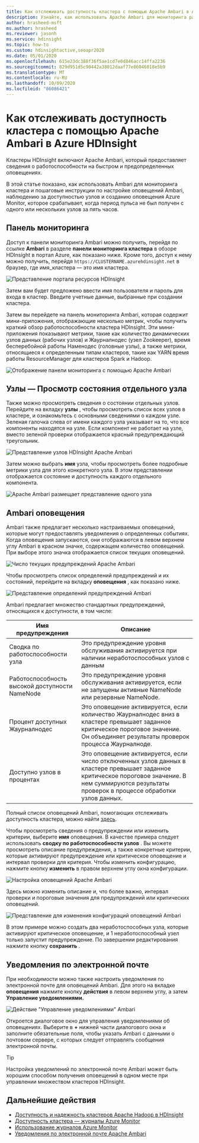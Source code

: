 ```yaml
---
title: Как отслеживать доступность кластера с помощью Apache Ambari в Azure HDInsight
description: Узнайте, как использовать Apache Ambari для мониторинга работоспособности и доступности кластера.
author: hrasheed-msft
ms.author: hrasheed
ms.reviewer: jasonh
ms.service: hdinsight
ms.topic: how-to
ms.custom: hdinsightactive,seoapr2020
ms.date: 05/01/2020
ms.openlocfilehash: 615e23dc388f36f5ae1cd7e0d846acc14ffa2236
ms.sourcegitcommit: 829d951d5c90442a38012daaf77e86046018e5b9
ms.translationtype: MT
ms.contentlocale: ru-RU
ms.lasthandoff: 10/09/2020
ms.locfileid: "86086421"
---
```

# <a name="how-to-monitor-cluster-availability-with-apache-ambari-in-azure-hdinsight"></a>Как отслеживать доступность кластера с помощью Apache Ambari в Azure HDInsight

Кластеры HDInsight включают Apache Ambari, который предоставляет сведения о работоспособности на быстром и предопределенных оповещениях.

В этой статье показано, как использовать Ambari для мониторинга кластера и пошаговые инструкции по настройке оповещений Ambari, наблюдению за доступностью узлов и созданию оповещения Azure Monitor, которое срабатывает, когда период пульса не был получен с одного или нескольких узлов за пять часов.

## <a name="dashboard"></a>Панель мониторинга

Доступ к панели мониторинга Ambari можно получить, перейдя по ссылке **Ambari** в разделе **панели мониторинга кластера** в обзоре HDInsight в портал Azure, как показано ниже. Кроме того, доступ к нему можно получить, перейдя `https://CLUSTERNAME.azurehdinsight.net` в браузер, где имя_кластера — это имя кластера.

![Представление портала ресурсов HDInsight](media/hdinsight-cluster-availability/azure-portal-dashboard-ambari.png)

Затем вам будет предложено ввести имя пользователя и пароль для входа в кластер. Введите учетные данные, выбранные при создании кластера.

Затем вы перейдете на панель мониторинга Ambari, которая содержит мини-приложения, отображающие несколько метрик, чтобы получить краткий обзор работоспособности кластера HDInsight. Эти мини-приложения показывают метрики, такие как количество динамических узлов данных (рабочих узлов) и Жаурналнодес (узел Zookeeper), время бесперебойной работы Наменодес (головные узлы), а также метрики, относящиеся к определенным типам кластеров, такие как YARN время работы ResourceManager для кластеров Spark и Hadoop.

![Отображение панели мониторинга с помощью Apache Ambari](media/hdinsight-cluster-availability/apache-ambari-dashboard.png)

## <a name="hosts--view-individual-node-status"></a>Узлы — Просмотр состояния отдельного узла

Также можно просмотреть сведения о состоянии отдельных узлов. Перейдите на вкладку **узлы** , чтобы просмотреть список всех узлов в кластере, и ознакомьтесь с основными сведениями о каждом узле. Зеленая галочка слева от имени каждого узла указывает на то, что все компоненты находятся на узле. Если компонент не работает на узле, вместо зеленой проверки отображается красный предупреждающий треугольник.

![Представление узлов HDInsight Apache Ambari](media/hdinsight-cluster-availability/apache-ambari-hosts1.png)

Затем можно выбрать **имя** узла, чтобы просмотреть более подробные метрики узла для этого конкретного узла. В этом представлении отображается состояние и доступность каждого отдельного компонента.

![Apache Ambari размещает представление одного узла](media/hdinsight-cluster-availability/apache-ambari-hosts-node.png)

## <a name="ambari-alerts"></a>Ambari оповещения

Ambari также предлагает несколько настраиваемых оповещений, которые могут предоставлять уведомления о определенных событиях. Когда оповещения запускаются, они отображаются в левом верхнем углу Ambari в красном значке, содержащем количество оповещений. При выборе этого значка отображается список текущих оповещений.

![Число текущих предупреждений Apache Ambari](media/hdinsight-cluster-availability/apache-ambari-alerts.png)

Чтобы просмотреть список определений предупреждений и их состояний, перейдите на вкладку **оповещения** , как показано ниже.

![Представление определений предупреждений Ambari](media/hdinsight-cluster-availability/ambari-alerts-definitions.png)

Ambari предлагает множество стандартных предупреждений, относящихся к доступности, в том числе:

| Имя предупреждения                        | Описание   |
|---|---|
| Сводка по работоспособности узла           | Это предупреждение уровня обслуживания активируется при наличии неработоспособных узлов с данным|
| Работоспособность высокой доступности NameNode | Это предупреждение уровня обслуживания активируется, если не запущены активные NameNode или резервные NameNode.|
| Процент доступных Жаурналнодес    | Это оповещение активируется, если количество Жаурналнодес вниз в кластере превышает заданное критическое пороговое значение. Он объединяет результаты проверок процесса Жаурналноде. |
| Доступно узлов в процентах       | Это оповещение активируется, если число отключенных узлов данных в кластере превышает заданное критическое пороговое значение. В нем суммируются результаты проверок в процессе обработки узлов данных.|

Полный список оповещений Ambari, помогающих отслеживать доступность кластера, можно найти [здесь](https://docs.microsoft.com/azure/hdinsight/hdinsight-high-availability-linux#ambari-web-ui).

Чтобы просмотреть сведения о предупреждении или изменить критерии, выберите **имя** оповещения. В качестве примера следует использовать **сводку по работоспособности узлов** . Вы можете просмотреть описание предупреждения, а также конкретные критерии, которые активируют предупреждение или критическое оповещение и интервал проверки для критерия. Чтобы изменить конфигурацию, нажмите кнопку **изменить** в правом верхнем углу окна конфигурации.

![Настройка оповещений Apache Ambari](media/hdinsight-cluster-availability/ambari-alert-configuration.png)

Здесь можно изменить описание и, что более важно, интервал проверки и пороговые значения для предупреждений или критических оповещений.

![Представление для изменения конфигураций оповещений Ambari](media/hdinsight-cluster-availability/ambari-alert-configuration-edit.png)

В этом примере можно создать два неработоспособных узла, которые активируют критическое оповещение, и 1 неработоспособный узел только запустит предупреждение. По завершении редактирования нажмите кнопку **сохранить** .

## <a name="email-notifications"></a>Уведомления по электронной почте

При необходимости можно также настроить уведомления по электронной почте для оповещений Ambari. Для этого на вкладке **оповещения** нажмите кнопку **действия** в левом верхнем углу, а затем **Управление уведомлениями.**

![Действие "Управление уведомлениями" Ambari](media/hdinsight-cluster-availability/ambari-manage-notifications.png)

Откроется диалоговое окно для управления уведомлениями об оповещениях. Выберите в **+** нижней части диалогового окна и заполните обязательные поля, чтобы указать Ambari с данными о почтовом сервере, с которых следует отправлять сообщения электронной почты.

> [!TIP]
> Настройка уведомлений по электронной почте Ambari может быть хорошим способом получения оповещений в одном месте при управлении множеством кластеров HDInsight.

## <a name="next-steps"></a>Дальнейшие действия

- [Доступность и надежность кластеров Apache Hadoop в HDInsight](hdinsight-high-availability-linux.md)
- [Доступность кластера — журналы Azure Monitor](./cluster-availability-monitor-logs.md)
- [Использование журналов Azure Monitor](hdinsight-hadoop-oms-log-analytics-tutorial.md)
- [Уведомления по электронной почте Apache Ambari](apache-ambari-email.md)
